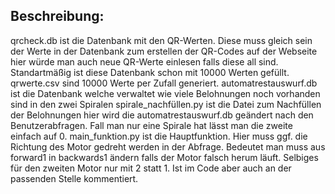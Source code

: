 ## Beschreibung:
qrcheck.db ist die Datenbank mit den QR-Werten. Diese muss gleich sein der Werte in der Datenbank zum erstellen der QR-Codes auf der Webseite hier würde man auch neue QR-Werte einlesen falls diese all sind. Standartmäßig ist diese Datenbank schon mit 10000 Werten gefüllt.
qrwerte.csv sind 10000 Werte per Zufall generiert. 
automatrestauswurf.db ist die Datenbank welche verwaltet wie viele Belohnungen noch vorhanden sind in den zwei Spiralen
spirale_nachfüllen.py ist die Datei zum Nachfüllen der Belohnungen hier wird die automatrestauswurf.db geändert nach den Benutzerabfragen. Fall man nur eine Spirale hat lässt man die zweite einfach auf 0.
main_funktion.py ist die Hauptfunktion. Hier muss ggf. die Richtung des Motor gedreht werden in der Abfrage. Bedeutet man muss aus forward1 in backwards1 ändern falls der Motor falsch herum läuft. Selbiges für den zweiten Motor nur mit 2 statt 1. Ist im Code aber auch an der passenden Stelle kommentiert.
